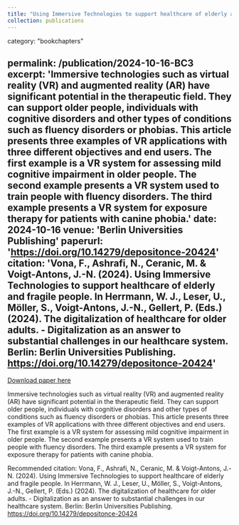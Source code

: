 ```yaml
---
title: "Using Immersive Technologies to support healthcare of elderly and fragile people"
collection: publications
---
```

category: "bookchapters"

permalink: /publication/2024-10-16-BC3
excerpt: 'Immersive technologies such as virtual reality (VR) and augmented reality (AR) have significant potential in the therapeutic field. They can support older people, individuals with cognitive disorders and other types of conditions such as fluency disorders or phobias. This article presents three examples of VR applications with three different objectives and end users. The first example is a VR system for assessing mild cognitive impairment in older people. The second example presents a VR system used to train people with fluency disorders. The third example presents a VR system for exposure therapy for patients with canine phobia.'
date: 2024-10-16
venue: 'Berlin Universities Publishing'
paperurl: 'https://doi.org/10.14279/depositonce-20424'
citation: 'Vona, F., Ashrafi, N., Ceranic, M. &amp; Voigt-Antons, J.-N. (2024). Using Immersive Technologies to support healthcare of elderly and fragile people. In Herrmann, W. J., Leser, U., Möller, S., Voigt-Antons, J.-N., Gellert, P. (Eds.) (2024). The digitalization of healthcare for older adults. - Digitalization as an answer to substantial challenges in our healthcare system. Berlin: Berlin Universities Publishing. https://doi.org/10.14279/depositonce-20424'
---

<a href='https://doi.org/10.14279/depositonce-20424'>Download paper here</a>

Immersive technologies such as virtual reality (VR) and augmented reality (AR) have significant potential in the therapeutic field. They can support older people, individuals with cognitive disorders and other types of conditions such as fluency disorders or phobias. This article presents three examples of VR applications with three different objectives and end users. The first example is a VR system for assessing mild cognitive impairment in older people. The second example presents a VR system used to train people with fluency disorders. The third example presents a VR system for exposure therapy for patients with canine phobia.

Recommended citation: Vona, F., Ashrafi, N., Ceranic, M. & Voigt-Antons, J.-N. (2024). Using Immersive Technologies to support healthcare of elderly and fragile people. In Herrmann, W. J., Leser, U., Möller, S., Voigt-Antons, J.-N., Gellert, P. (Eds.) (2024). The digitalization of healthcare for older adults. - Digitalization as an answer to substantial challenges in our healthcare system. Berlin: Berlin Universities Publishing. https://doi.org/10.14279/depositonce-20424